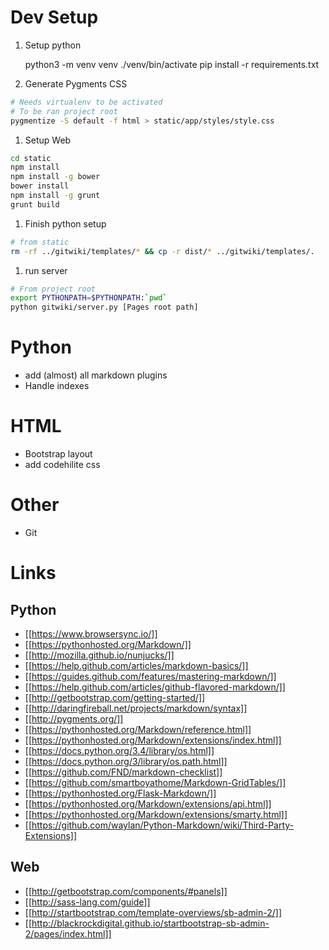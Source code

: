 # Dev Setup #

1. Setup python

    python3 -m venv venv
    ./venv/bin/activate
    pip install -r requirements.txt

1. Generate Pygments CSS

```bash
# Needs virtualenv to be activated
# To be ran project root
pygmentize -S default -f html > static/app/styles/style.css
```

1. Setup Web

```bash
cd static
npm install
npm install -g bower
bower install
npm install -g grunt
grunt build
```

1. Finish python setup

```bash
# from static
rm -rf ../gitwiki/templates/* && cp -r dist/* ../gitwiki/templates/.
```

1. run server

```bash
# From project root
export PYTHONPATH=$PYTHONPATH:`pwd`
python gitwiki/server.py [Pages root path]
```

# Python #

* add (almost) all markdown plugins
* Handle indexes

# HTML #

* Bootstrap layout
* add codehilite css

# Other #

* Git

# Links #

## Python ##

* [[https://www.browsersync.io/]]
* [[https://pythonhosted.org/Markdown/]]
* [[http://mozilla.github.io/nunjucks/]]
* [[https://help.github.com/articles/markdown-basics/]]
* [[https://guides.github.com/features/mastering-markdown/]]
* [[https://help.github.com/articles/github-flavored-markdown/]]
* [[http://getbootstrap.com/getting-started/]]
* [[http://daringfireball.net/projects/markdown/syntax]]
* [[http://pygments.org/]]
* [[https://pythonhosted.org/Markdown/reference.html]]
* [[https://pythonhosted.org/Markdown/extensions/index.html]]
* [[https://docs.python.org/3.4/library/os.html]]
* [[https://docs.python.org/3/library/os.path.html]]
* [[https://github.com/FND/markdown-checklist]]
* [[https://github.com/smartboyathome/Markdown-GridTables/]]
* [[https://pythonhosted.org/Flask-Markdown/]]
* [[https://pythonhosted.org/Markdown/extensions/api.html]]
* [[https://pythonhosted.org/Markdown/extensions/smarty.html]]
* [[https://github.com/waylan/Python-Markdown/wiki/Third-Party-Extensions]]

## Web ##

* [[http://getbootstrap.com/components/#panels]]
* [[http://sass-lang.com/guide]]
* [[http://startbootstrap.com/template-overviews/sb-admin-2/]]
* [[http://blackrockdigital.github.io/startbootstrap-sb-admin-2/pages/index.html]]

